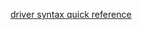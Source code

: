 [driver syntax quick reference](https://www.mongodb.com/docs/drivers/node/current/quick-reference/)
